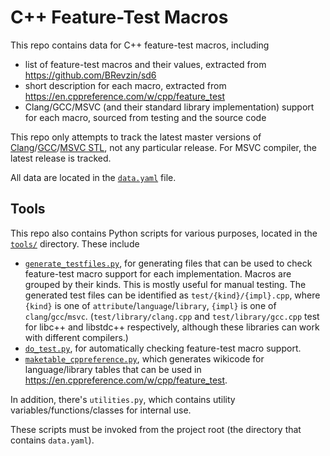 # C++ Feature-Test Macros

This repo contains data for C++ feature-test macros, including

- list of feature-test macros and their values, extracted from https://github.com/BRevzin/sd6
- short description for each macro, extracted from https://en.cppreference.com/w/cpp/feature_test
- Clang/GCC/MSVC (and their standard library implementation) support for each macro, sourced from testing and the source code

This repo only attempts to track the latest master versions of [Clang](https://github.com/llvm/llvm-project/)/[GCC](https://gcc.gnu.org/git/?p=gcc.git;a=tree)/[MSVC STL](github.com/microsoft/STL/), not any particular release. For MSVC compiler, the latest release is tracked.

All data are located in the [`data.yaml`](./data.yaml) file.

## Tools

This repo also contains Python scripts for various purposes, located in the [`tools/`](./tools) directory. These include

- [`generate_testfiles.py`](./tools/generate_testfiles.py), for generating files that can be used to check feature-test macro support for each implementation. Macros are grouped by their kinds. This is mostly useful for manual testing.
  The generated test files can be identified as `test/{kind}/{impl}.cpp`, where `{kind}` is one of `attribute`/`language`/`library`, `{impl}` is one of `clang`/`gcc`/`msvc`. (`test/library/clang.cpp` and `test/library/gcc.cpp` test for libc++ and libstdc++ respectively, although these libraries can work with different compilers.) 
- [`do_test.py`](./tools/do_test.py), for automatically checking feature-test macro support.
- [`maketable_cppreference.py`](./tools/maketable_cppreference.py), which generates wikicode for language/library tables that can be used in https://en.cppreference.com/w/cpp/feature_test.

In addition, there's `utilities.py`, which contains utility variables/functions/classes for internal use.

These scripts must be invoked from the project root (the directory that contains `data.yaml`).
